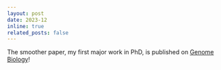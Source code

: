 ```yaml
---
layout: post
date: 2023-12
inline: true
related_posts: false
---
```


The smoother paper, my first major work in PhD, is published on [Genome Biology](https://genomebiology.biomedcentral.com/articles/10.1186/s13059-023-03138-x)!